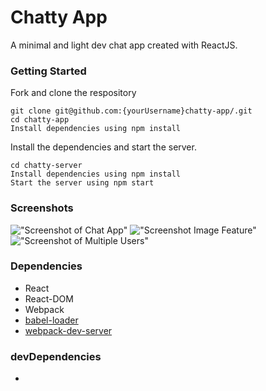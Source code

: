 Chatty App
=====================

A minimal and light dev chat app created with ReactJS.

### Getting Started

Fork and clone the respository

```
git clone git@github.com:{yourUsername}chatty-app/.git
cd chatty-app
Install dependencies using npm install
```

Install the dependencies and start the server.

```
cd chatty-server
Install dependencies using npm install
Start the server using npm start
```

### Screenshots
!["Screenshot of Chat App"](url)
!["Screenshot Image Feature"](url)
!["Screenshot of Multiple Users"](url)


### Dependencies

* React
* React-DOM
* Webpack
* [babel-loader](https://github.com/babel/babel-loader)
* [webpack-dev-server](https://github.com/webpack/webpack-dev-server)

### devDependencies
*
